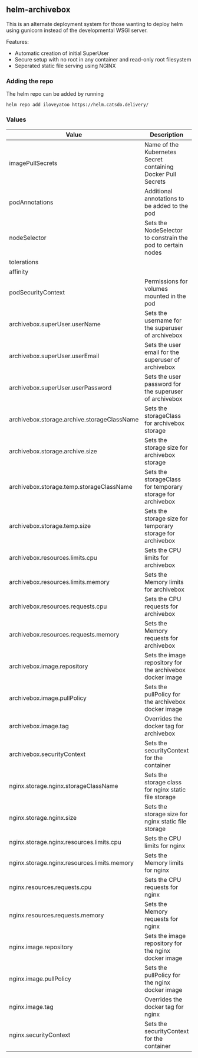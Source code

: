 ## helm-archivebox

This is an alternate deployment system for those wanting to deploy helm using gunicorn instead of the developmental WSGI server.

Features:
- Automatic creation of initial SuperUser
- Secure setup with no root in any container and read-only root filesystem
- Seperated static file serving using NGINX

### Adding the repo
The helm repo can be added by running
```
helm repo add iloveyatoo https://helm.catsdo.delivery/
```

### Values
| Value  	| Description  	| Defaults  	|
|---	    |---	|---	|
| imagePullSecrets | Name of the Kubernetes Secret containing Docker Pull Secrets | `[]` |
| podAnnotations | Additional annotations to be added to the pod | `[]` |
| nodeSelector | Sets the NodeSelector to constrain the pod to certain nodes | `{}` |
| tolerations | | `[]` |
| affinity | | `{}` |
| podSecurityContext | Permissions for volumes mounted in the pod | `{fsGroup: 1000}` |
| archivebox.superUser.userName | Sets the username for the superuser of archivebox | `myuser` |
| archivebox.superUser.userEmail | Sets the user email for the superuser of archivebox | `myuser@test.com` |
| archivebox.superUser.userPassword | Sets the user password for the superuser of archivebox | `mypass` |
| archivebox.storage.archive.storageClassName | Sets the storageClass for archivebox storage | `default` |
| archivebox.storage.archive.size | Sets the storage size for archivebox storage | `20G` |
| archivebox.storage.temp.storageClassName | Sets the storageClass for temporary storage for archivebox | `default` |
| archivebox.storage.temp.size | Sets the storage size for temporary storage for archivebox | `5G` |
| archivebox.resources.limits.cpu | Sets the CPU limits for archivebox | `200m` |
| archivebox.resources.limits.memory | Sets the Memory limits for archivebox | `512Mi` |
| archivebox.resources.requests.cpu | Sets the CPU requests for archivebox | `100m` |
| archivebox.resources.requests.memory | Sets the Memory requests for archivebox | `512Mi` |
| archivebox.image.repository | Sets the image repository for the archivebox docker image | `ghcr.io/iloveyatoo/archivebox` |
| archivebox.image.pullPolicy | Sets the pullPolicy for the archivebox docker image | `Always` |
| archivebox.image.tag | Overrides the docker tag for archivebox | `""` |
| archivebox.securityContext | Sets the securityContext for the container | `{capabilities: {drop: [ALL]}, readOnlyRootFilesystem: true, runAsGroup: 1000, runAsUser: 1000}` |
| nginx.storage.nginx.storageClassName | Sets the storage class for nginx static file storage | `default` |
| nginx.storage.nginx.size | Sets the storage size for nginx static file storage | `1G` |
| nginx.storage.nginx.resources.limits.cpu | Sets the CPU limits for nginx | `100m` |
| nginx.storage.nginx.resources.limits.memory | Sets the Memory limits for nginx | `128Mi` |
| nginx.resources.requests.cpu | Sets the CPU requests for nginx | `100m` |
| nginx.resources.requests.memory | Sets the Memory requests for nginx | `128Mi` |
| nginx.image.repository | Sets the image repository for the nginx docker image | `nginxinc/nginx-unprivileged` |
| nginx.image.pullPolicy | Sets the pullPolicy for the nginx docker image | `Always` |
| nginx.image.tag | Overrides the docker tag for nginx | `""` |
| nginx.securityContext | Sets the securityContext for the container | `{capabilities: {drop: [ALL]}, runAsUser: 101, runAsGroup: 101, readOnlyRootFilesystem: true}` |